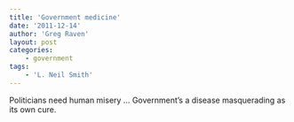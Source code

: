 ```yaml
---
title: 'Government medicine'
date: '2011-12-14'
author: 'Greg Raven'
layout: post
categories:
    - government
tags:
    - 'L. Neil Smith'
---
```


Politicians need human misery … Government’s a disease masquerading as its own cure.